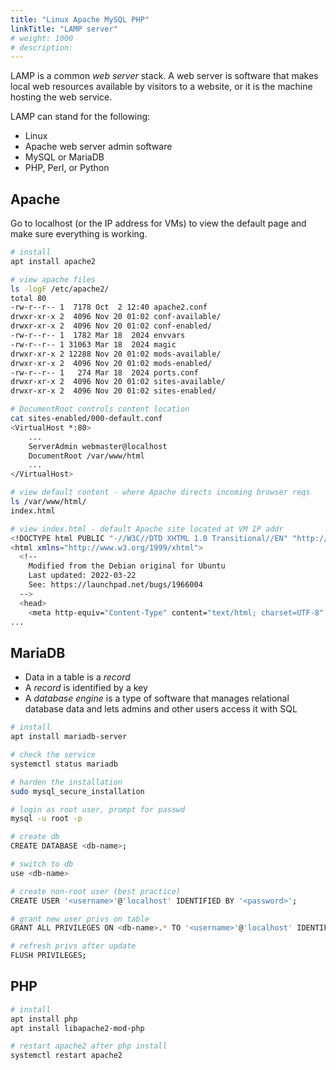 ```yaml
---
title: "Linux Apache MySQL PHP"
linkTitle: "LAMP server"
# weight: 1000
# description:
---
```


LAMP is a common *web server* stack. A web server is software that makes local web resources available by visitors to a website, or it is the machine hosting the web service.

LAMP can stand for the following:
- Linux
- Apache web server admin software
- MySQL or MariaDB
- PHP, Perl, or Python

## Apache

Go to localhost (or the IP address for VMs) to view the default page and make sure everything is working.
```bash
# install
apt install apache2

# view apache files
ls -logF /etc/apache2/
total 80
-rw-r--r-- 1  7178 Oct  2 12:40 apache2.conf
drwxr-xr-x 2  4096 Nov 20 01:02 conf-available/
drwxr-xr-x 2  4096 Nov 20 01:02 conf-enabled/
-rw-r--r-- 1  1782 Mar 18  2024 envvars
-rw-r--r-- 1 31063 Mar 18  2024 magic
drwxr-xr-x 2 12288 Nov 20 01:02 mods-available/
drwxr-xr-x 2  4096 Nov 20 01:02 mods-enabled/
-rw-r--r-- 1   274 Mar 18  2024 ports.conf
drwxr-xr-x 2  4096 Nov 20 01:02 sites-available/    
drwxr-xr-x 2  4096 Nov 20 01:02 sites-enabled/

# DocumentRoot controls content location
cat sites-enabled/000-default.conf 
<VirtualHost *:80>
	...
	ServerAdmin webmaster@localhost
	DocumentRoot /var/www/html
	...
</VirtualHost>

# view default content - where Apache directs incoming browser reqs
ls /var/www/html/
index.html

# view index.html - default Apache site located at VM IP addr
<!DOCTYPE html PUBLIC "-//W3C//DTD XHTML 1.0 Transitional//EN" "http://www.w3.org/TR/xhtml1/DTD/xhtml1-transitional.dtd">
<html xmlns="http://www.w3.org/1999/xhtml">
  <!--
    Modified from the Debian original for Ubuntu
    Last updated: 2022-03-22
    See: https://launchpad.net/bugs/1966004
  -->
  <head>
    <meta http-equiv="Content-Type" content="text/html; charset=UTF-8" />
...
```

## MariaDB

- Data in a table is a _record_
- A _record_ is identified by a key
- A _database engine_ is a type of software that manages relational database data and lets admins and other users access it with SQL

```bash
# install
apt install mariadb-server

# check the service
systemctl status mariadb

# harden the installation
sudo mysql_secure_installation

# login as root user, prompt for passwd
mysql -u root -p 

# create db
CREATE DATABASE <db-name>;

# switch to db
use <db-name>

# create non-root user (best practice)
CREATE USER '<username>'@'localhost' IDENTIFIED BY '<password>';

# grant new user privs on table
GRANT ALL PRIVILEGES ON <db-name>.* TO '<username>'@'localhost' IDENTIFIED BY '<password>';

# refresh privs after update
FLUSH PRIVILEGES;
```

## PHP

```bash
# install
apt install php
apt install libapache2-mod-php

# restart apache2 after php install
systemctl restart apache2
```